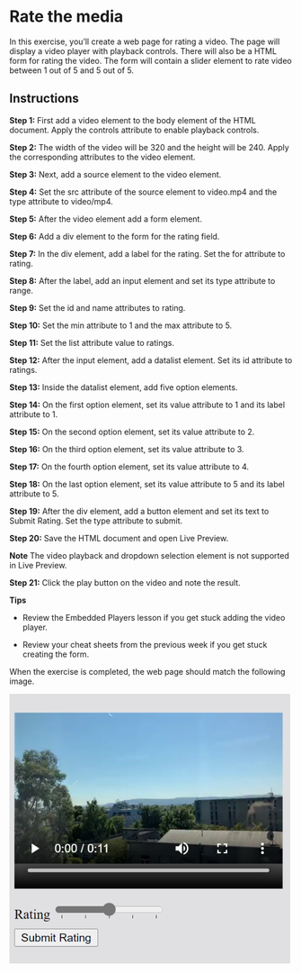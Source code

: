 # Rate the media

In this exercise, you’ll create a web page for rating a video. The page will display a video player with playback controls. There will also be a HTML form for rating the video. The form will contain a slider element to rate video between 1 out of 5 and 5 out of 5.

## Instructions

__Step 1:__ First add a video element to the body element of the HTML document. Apply the controls attribute to enable playback controls.

__Step 2:__ The width of the video will be 320 and the height will be 240. Apply the corresponding attributes to the video element.

__Step 3:__ Next, add a source element to the video element.

__Step 4:__ Set the src attribute of the source element to video.mp4 and the type attribute to video/mp4.

__Step 5:__ After the video element add a form element.

__Step 6:__ Add a div element to the form for the rating field.

__Step 7:__ In the div element, add a label for the rating. Set the for attribute to rating.

__Step 8:__ After the label, add an input element and set its type attribute to range.

__Step 9:__ Set the id and name attributes to rating.

__Step 10:__ Set the min attribute to 1 and the max attribute to 5. 

__Step 11:__ Set the list attribute value to ratings.

__Step 12:__ After the input element, add a datalist element. Set its id attribute to ratings.

__Step 13:__ Inside the datalist element, add five option elements.

__Step 14:__ On the first option element, set its value attribute to 1 and its label attribute to 1.

__Step 15:__ On the second option element, set its value attribute to 2.

__Step 16:__ On the third option element, set its value attribute to 3.

__Step 17:__ On the fourth option element, set its value attribute to 4.

__Step 18:__ On the last option element, set its value attribute to 5 and its label attribute to 5.

__Step 19:__ After the div element, add a button element and set its text to Submit Rating. Set the type attribute to submit.

__Step 20:__ Save the HTML document and open Live Preview.

__Note__ The video playback and dropdown selection element is not supported in Live Preview.

__Step 21:__ Click the play button on the video and note the result.

__Tips__

- Review the Embedded Players lesson if you get stuck adding the video player. 

- Review your cheat sheets from the previous week if you get stuck creating the form. 

When the exercise is completed, the web page should match the following image.

<img src="./img1.png" width=500>